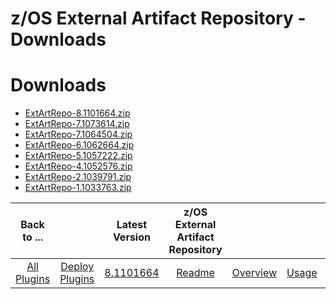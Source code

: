 
z/OS External Artifact Repository - Downloads
=============================================

# Downloads

- [ExtArtRepo-8.1101664.zip](https://raw.githubusercontent.com/UrbanCode/IBM-UCD-PLUGINS/main/files/zOS-external-artifact-download/ExtArtRepo-8.1101664.zip)
- [ExtArtRepo-7.1073614.zip](https://raw.githubusercontent.com/UrbanCode/IBM-UCD-PLUGINS/main/files/zOS-external-artifact-download/ExtArtRepo-7.1073614.zip)
- [ExtArtRepo-7.1064504.zip](https://raw.githubusercontent.com/UrbanCode/IBM-UCD-PLUGINS/main/files/zOS-external-artifact-download/ExtArtRepo-7.1064504.zip)
- [ExtArtRepo-6.1062664.zip](https://raw.githubusercontent.com/UrbanCode/IBM-UCD-PLUGINS/main/files/zOS-external-artifact-download/ExtArtRepo-6.1062664.zip)
- [ExtArtRepo-5.1057222.zip](https://raw.githubusercontent.com/UrbanCode/IBM-UCD-PLUGINS/main/files/zOS-external-artifact-download/ExtArtRepo-5.1057222.zip)
- [ExtArtRepo-4.1052576.zip](https://raw.githubusercontent.com/UrbanCode/IBM-UCD-PLUGINS/main/files/zOS-external-artifact-download/ExtArtRepo-4.1052576.zip)
- [ExtArtRepo-2.1039791.zip](https://raw.githubusercontent.com/UrbanCode/IBM-UCD-PLUGINS/main/files/zOS-external-artifact-download/ExtArtRepo-2.1039791.zip)
- [ExtArtRepo-1.1033763.zip](https://raw.githubusercontent.com/UrbanCode/IBM-UCD-PLUGINS/main/files/zOS-external-artifact-download/ExtArtRepo-1.1033763.zip)

|          Back to ...          |                                |                                                               Latest Version                                                                | z/OS External Artifact Repository ||||
|:-----------------------------:|:------------------------------:|:-------------------------------------------------------------------------------------------------------------------------------------------:|:---------------------------------:| :---: | :---: | :---: |
| [All Plugins](../../index.md) | [Deploy Plugins](../README.md) | [8.1101664](https://raw.githubusercontent.com/UrbanCode/IBM-UCD-PLUGINS/main/files/zOS-external-artifact-download/ExtArtRepo-8.1101664.zip) |        [Readme](README.md)        |[Overview](overview.md)|[Usage](usage.md)|[Steps](steps.md)|
